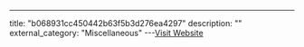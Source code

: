 ---
title: "b068931cc450442b63f5b3d276ea4297"
description: ""
external_category: "Miscellaneous"
---[Visit Website](https://github.com/b068931cc450442b63f5b3d276ea4297)

